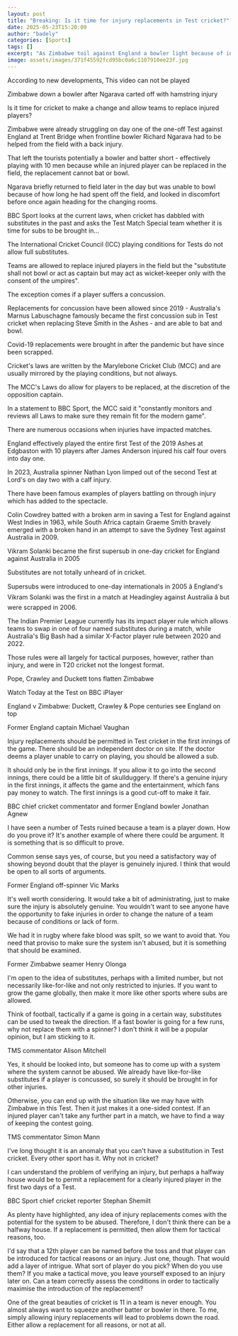 ```yaml
---
layout: post
title: "Breaking: Is it time for injury replacements in Test cricket?"
date: 2025-05-23T15:20:09
author: "badely"
categories: [Sports]
tags: []
excerpt: "As Zimbabwe toil against England a bowler light because of injury, BBC Sport asks whether the rules around substitutes in cricket should be changed."
image: assets/images/371f45592fcd95bc0a6c1107910ee23f.jpg
---
```


According to new developments, This video can not be played

Zimbabwe down a bowler after Ngarava carted off with hamstring injury

Is it time for cricket to make a change and allow teams to replace injured players?

Zimbabwe were already struggling on day one of the one-off Test against England at Trent Bridge when frontline bowler Richard Ngarava had to be helped from the field with a back injury.

That left the tourists potentially a bowler and batter short - effectively playing with 10 men because while an injured player can be replaced in the field, the replacement cannot bat or bowl.

Ngarava briefly returned to field later in the day but was unable to bowl because of how long he had spent off the field, and looked in discomfort before once again heading for the changing rooms.

BBC Sport looks at the current laws, when cricket has dabbled with substitutes in the past and asks the Test Match Special team whether it is time for subs to be brought in...

The International Cricket Council (ICC) playing conditions for Tests do not allow full substitutes. 

Teams are allowed to replace injured players in the field but the "substitute shall not bowl or act as captain but may act as wicket-keeper only with the consent of the umpires".

The exception comes if a player suffers a concussion.

Replacements for concussion have been allowed since 2019 - Australia's Marnus Labuschagne famously became the first concussion sub in Test cricket when replacing Steve Smith in the Ashes - and are able to bat and bowl.

Covid-19 replacements were brought in after the pandemic but have since been scrapped.

Cricket's laws are written by the Marylebone Cricket Club (MCC) and are usually mirrored by the playing conditions, but not always.

The MCC's Laws do allow for players to be replaced, at the discretion of the opposition captain.

In a statement to BBC Sport, the MCC said it "constantly monitors and reviews all Laws to make sure they remain fit for the modern game".

There are numerous occasions when injuries have impacted matches.

England effectively played the entire first Test of the 2019 Ashes at Edgbaston with 10 players after James Anderson injured his calf four overs into day one.

In 2023, Australia spinner Nathan Lyon limped out of the second Test at Lord's on day two with a calf injury.

There have been famous examples of players battling on through injury which has added to the spectacle.

Colin Cowdrey batted with a broken arm in saving a Test for England against West Indies in 1963, while South Africa captain Graeme Smith bravely emerged with a broken hand in an attempt to save the Sydney Test against Australia in 2009.

Vikram Solanki became the first supersub in one-day cricket for England against Australia in 2005

Substitutes are not totally unheard of in cricket.

Supersubs were introduced to one-day internationals in 2005 â England's Vikram Solanki was the first in a match at Headingley against Australia â but were scrapped in 2006.

The Indian Premier League currently has its impact player rule which allows teams to swap in one of four named substitutes during a match, while Australia's Big Bash had a similar X-Factor player rule between 2020 and 2022.

Those rules were all largely for tactical purposes, however, rather than injury, and were in T20 cricket not the longest format.

Pope, Crawley and Duckett tons flatten Zimbabwe

Watch Today at the Test on BBC iPlayer

England v Zimbabwe: Duckett, Crawley & Pope centuries see England on top

Former England captain Michael Vaughan

Injury replacements should be permitted in Test cricket in the first innings of the game. There should be an independent doctor on site. If the doctor deems a player unable to carry on playing, you should be allowed a sub.

It should only be in the first innings. If you allow it to go into the second innings, there could be a little bit of skullduggery. If there's a genuine injury in the first innings, it affects the game and the entertainment, which fans pay money to watch. The first innings is a good cut-off to make it fair.

BBC chief cricket commentator and former England bowler Jonathan Agnew

I have seen a number of Tests ruined because a team is a player down. How do you prove it? It's another example of where there could be argument. It is something that is so difficult to prove.

Common sense says yes, of course, but you need a satisfactory way of showing beyond doubt that the player is genuinely injured. I think that would be open to all sorts of arguments.

Former England off-spinner Vic Marks

It's well worth considering. It would take a bit of administrating, just to make sure the injury is absolutely genuine. You wouldn't want to see anyone have the opportunity to fake injuries in order to change the nature of a team because of conditions or lack of form.

We had it in rugby where fake blood was spilt, so we want to avoid that. You need that proviso to make sure the system isn't abused, but it is something that should be examined.

Former Zimbabwe seamer Henry Olonga

I'm open to the idea of substitutes, perhaps with a limited number, but not necessarily like-for-like and not only restricted to injuries. If you want to grow the game globally, then make it more like other sports where subs are allowed.

Think of football, tactically if a game is going in a certain way, substitutes can be used to tweak the direction. If a fast bowler is going for a few runs, why not replace them with a spinner? I don't think it will be a popular opinion, but I am sticking to it.

TMS commentator Alison Mitchell

Yes, it should be looked into, but someone has to come up with a system where the system cannot be abused. We already have like-for-like substitutes if a player is concussed, so surely it should be brought in for other injuries.

Otherwise, you can end up with the situation like we may have with Zimbabwe in this Test. Then it just makes it a one-sided contest. If an injured player can't take any further part in a match, we have to find a way of keeping the contest going.

TMS commentator Simon Mann

I've long thought it is an anomaly that you can't have a substitution in Test cricket. Every other sport has it. Why not in cricket?

I can understand the problem of verifying an injury, but perhaps a halfway house would be to permit a replacement for a clearly injured player in the first two days of a Test.

BBC Sport chief cricket reporter Stephan Shemilt

As plenty have highlighted, any idea of injury replacements comes with the potential for the system to be abused. Therefore, I don't think there can be a halfway house. If a replacement is permitted, then allow them for tactical reasons, too.

I'd say that a 12th player can be named before the toss and that player can be introduced for tactical reasons or an injury. Just one, though. That would add a layer of intrigue. What sort of player do you pick? When do you use them? If you make a tactical move, you leave yourself exposed to an injury later on. Can a team correctly assess the conditions in order to tactically maximise the introduction of the replacement?

One of the great beauties of cricket is 11 in a team is never enough. You almost always want to squeeze another batter or bowler in there. To me, simply allowing injury replacements will lead to problems down the road. Either allow a replacement for all reasons, or not at all.

